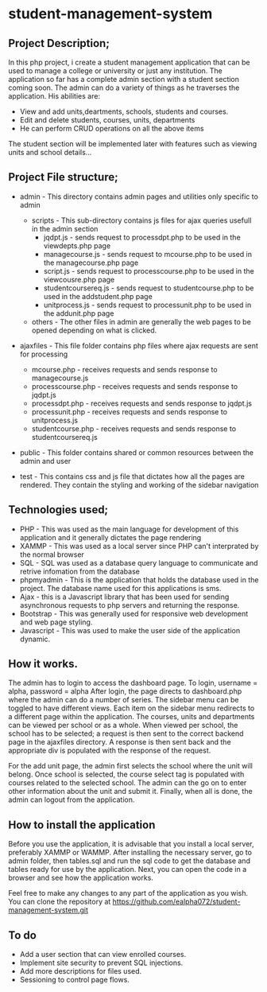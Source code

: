 # student-management-system

## Project Description;
In this php project, i create a student management application that can be used to manage a college or university or just any institution. The application so far has a complete admin section with a student section coming soon. The admin can do a variety of things as he traverses the application. His abilities are:
* View and add units,deartments, schools, students and courses.
* Edit and delete students, courses, units, departments
* He can perform CRUD operations on all the above items

The student section will be implemented later with features such as viewing units and school details...

## Project File structure;
* admin - This directory contains admin pages and utilities only specific to admin
    * scripts - This sub-directory contains js files for ajax queries usefull in the admin section
        * jqdpt.js - sends request to processdpt.php to be used in the viewdepts.php page
        * managecourse.js - sends request to mcourse.php to be used in the managecourse.php page
        * script.js - sends request to processcourse.php to be used in the viewcousre.php page
        * studentcoursereq.js - sends request to studentcourse.php to be used in the addstudent.php page
        * unitprocess.js - sends request to processunit.php to be used in the addunit.php page
    * others  - The other files in admin are generally the web pages to be opened depending on what is clicked.
* ajaxfiles - This file folder contains php files where ajax requests are sent for processing
    * mcourse.php - receives requests and sends response to managecourse.js
    * processcourse.php - receives requests and sends response to jqdpt.js
    * processdpt.php - receives requests and sends response to jqdpt.js
    * processunit.php - receives requests and sends response to unitprocess.js
    * studentcourse.php - receives requests and sends response to studentcoursereq.js

* public - This folder contains shared or common resources between the admin and user
* test - This contains css and js file that dictates how all the pages are rendered. They contain the styling and working of the sidebar navigation

## Technologies used;
* PHP - This was used as the main language for development of this application and it generally dictates the page rendering
* XAMMP - This was used as a local server since PHP can't interprated by the normal browser
* SQL - SQL was used as a database query language to communicate and retrive infomation from the database
* phpmyadmin - This is the application that holds the database used in the project. The database name used for this applications is sms.
* Ajax - this is a Javascript library that has been used for sending asynchronous requests to php servers and returning the response.
* Bootstrap - This was generally used for responsive web development and web page styling. 
* Javascript - This was used to make the user side of the application dynamic.

## How it works.
The admin has to login to access the dashboard page. To login, username = alpha, password = alpha
After login, the page directs to dashboard.php where the admin can do a number of series. The sidebar menu can be toggled to have different views. Each item on the sidebar menu redirects to a different page within the application. The courses, units and departments can be viewed per school or as a whole. When viewed per school, the school has to be selected; a request is then sent to the correct backend page in the ajaxfiles directory. A response is then sent back and the appropriate div is populated with the response of the request.

For the add unit page, the admin first selects the school where the unit will belong. Once school is selected, the course select tag is populated with courses related to the selected school. The admin can the go on to enter other information about the unit and submit it. 
Finally, when all is done, the admin can logout from the application.

## How to install the application
Before you use the application, it is advisable that you install a local server, preferably XAMMP or WAMMP.
After installing the necessary server, go to admin folder, then tables.sql and run the sql code to get the database and tables ready for use by the application. Next, you can open the code in a browser and see how the application works.

Feel free to make any changes to any part of the application as you wish.
You can clone the repository at https://github.com/ealpha072/student-management-system.git

## To do
* Add a user section that can view enrolled courses.
* Implement site security to prevent SQL injections.
* Add more descriptions for files used.
* Sessioning to control page flows.
